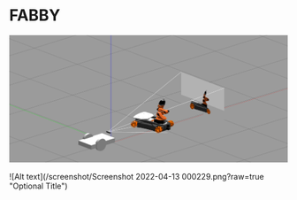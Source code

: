 # FABBY
![Alt text](/screenshot/2.png?raw=true "Optional Title")

![Alt text](/screenshot/Screenshot 2022-04-13 000229.png?raw=true "Optional Title")
